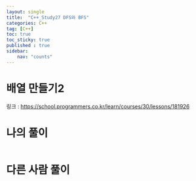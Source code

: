 ```yaml
---
layout: single
title:  "C++_Study27 DFS와 BFS"
categories: C++
tag: [C++]
toc: true
toc_sticky: true
published : true
sidebar:
    nav: "counts"  
---
```


# 배열 만들기2
   
링크 : <https://school.programmers.co.kr/learn/courses/30/lessons/181926>


# 나의 풀이   

```cpp

```

# 다른 사람 풀이

```cpp

```